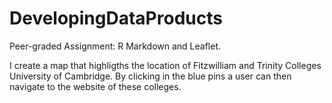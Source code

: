 # DevelopingDataProducts
Peer-graded Assignment: R Markdown and Leaflet.

I create a map that highligths the location of Fitzwilliam and Trinity Colleges University of Cambridge. By clicking in the blue pins a user can then navigate to the website of these colleges.
